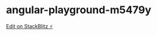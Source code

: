 # angular-playground-m5479y

[Edit on StackBlitz ⚡️](https://stackblitz.com/edit/angular-playground-m5479y)